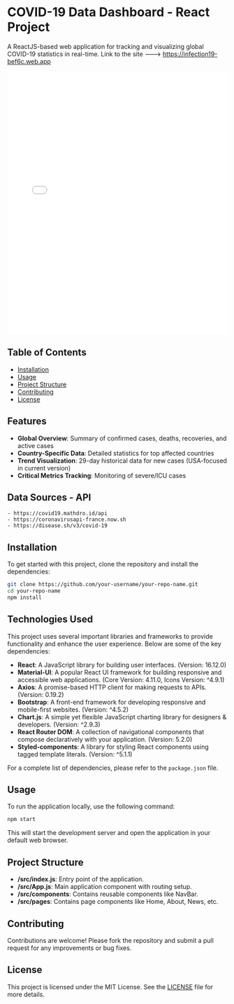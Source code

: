# COVID-19 Data Dashboard - React Project

A ReactJS-based web application for tracking and visualizing global COVID-19 statistics in real-time.
Link to the site ---> https://infection19-bef6c.web.app

<embed src="./img/img.pdf" type="application/pdf" width="100%" height="600px" />

  ## Table of Contents
  - [Installation](#installation)
  - [Usage](#usage)
  - [Project Structure](#project-structure)
  - [Contributing](#contributing)
  - [License](#license)

## Features

- **Global Overview**: Summary of confirmed cases, deaths, recoveries, and active cases
- **Country-Specific Data**: Detailed statistics for top affected countries
- **Trend Visualization**: 29-day historical data for new cases (USA-focused in current version)
- **Critical Metrics Tracking**: Monitoring of severe/ICU cases

## Data Sources - API

    - https://covid19.mathdro.id/api
    - https://coronavirusapi-france.now.sh
    - https://disease.sh/v3/covid-19


  ## Installation

  To get started with this project, clone the repository and install the dependencies:

  ```bash
  git clone https://github.com/your-username/your-repo-name.git
  cd your-repo-name
  npm install
  ```
  ## Technologies Used

  This project uses several important libraries and frameworks to provide functionality and enhance the user experience. Below are some of the key dependencies:

  - **React**: A JavaScript library for building user interfaces. (Version: 16.12.0)
  - **Material-UI**: A popular React UI framework for building responsive and accessible web applications. (Core Version: 4.11.0, Icons Version: ^4.9.1)
  - **Axios**: A promise-based HTTP client for making requests to APIs. (Version: 0.19.2)
  - **Bootstrap**: A front-end framework for developing responsive and mobile-first websites. (Version: ^4.5.2)
  - **Chart.js**: A simple yet flexible JavaScript charting library for designers & developers. (Version: ^2.9.3)
  - **React Router DOM**: A collection of navigational components that compose declaratively with your application. (Version: 5.2.0)
  - **Styled-components**: A library for styling React components using tagged template literals. (Version: ^5.1.1)

  For a complete list of dependencies, please refer to the `package.json` file.


  ## Usage

  To run the application locally, use the following command:

  ```bash
  npm start
  ```

  This will start the development server and open the application in your default web browser.

  ## Project Structure

  - **/src/index.js**: Entry point of the application.
  - **/src/App.js**: Main application component with routing setup.
  - **/src/components**: Contains reusable components like NavBar.
  - **/src/pages**: Contains page components like Home, About, News, etc.

  ## Contributing

  Contributions are welcome! Please fork the repository and submit a pull request for any improvements or bug fixes.

  ## License

  This project is licensed under the MIT License. See the [LICENSE](LICENSE) file for more details.
